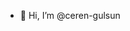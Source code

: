 - 👋 Hi, I’m @ceren-gulsun


<!---
ceren-gulsun/ceren-gulsun is a ✨ special ✨ repository because its `README.md` (this file) appears on your GitHub profile.
You can click the Preview link to take a look at your changes.
--->
